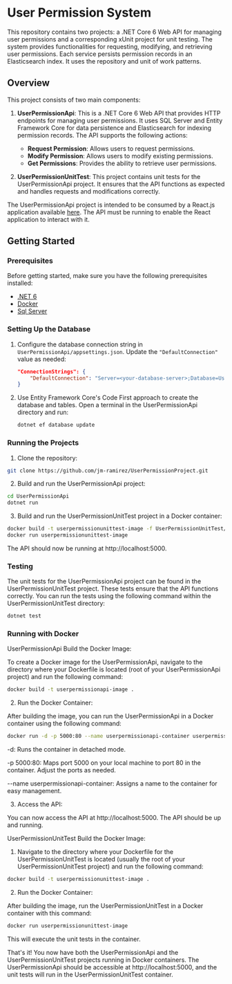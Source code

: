 # User Permission System

This repository contains two projects: a .NET Core 6 Web API for managing user permissions and a corresponding xUnit project for unit testing. The system provides functionalities for requesting, modifying, and retrieving user permissions. Each service persists permission records in an Elasticsearch index. It uses the repository and unit of work patterns.

## Overview

This project consists of two main components:

1. **UserPermissionApi**: This is a .NET Core 6 Web API that provides HTTP endpoints for managing user permissions. It uses SQL Server and Entity Framework Core for data persistence and Elasticsearch for indexing permission records. The API supports the following actions:

   - **Request Permission**: Allows users to request permissions.
   - **Modify Permission**: Allows users to modify existing permissions.
   - **Get Permissions**: Provides the ability to retrieve user permissions.

2. **UserPermissionUnitTest**: This project contains unit tests for the UserPermissionApi project. It ensures that the API functions as expected and handles requests and modifications correctly.

The UserPermissionApi project is intended to be consumed by a React.js application available [here](https://github.com/jm-ramirez/UserPermissionApplication). The API must be running to enable the React application to interact with it.

## Getting Started

### Prerequisites

Before getting started, make sure you have the following prerequisites installed:

- [.NET 6](https://dotnet.microsoft.com/download/dotnet/6.0)
- [Docker](https://www.docker.com/get-started)
- [Sql Server](https://www.microsoft.com/es-ar/sql-server/sql-server-downloads)

### Setting Up the Database

1. Configure the database connection string in `UserPermissionApi/appsettings.json`. Update the `"DefaultConnection"` value as needed:

   ```json
   "ConnectionStrings": {
       "DefaultConnection": "Server=<your-database-server>;Database=UserPermission;Trusted_Connection=True;MultipleActiveResultSets=true"
   }
   
2. Use Entity Framework Core's Code First approach to create the database and tables. Open a terminal in the UserPermissionApi directory and run:

   ```bash
   dotnet ef database update
   ```

### Running the Projects

1. Clone the repository:
```bash
git clone https://github.com/jm-ramirez/UserPermissionProject.git
```

2. Build and run the UserPermissionApi project:

  ```bash
  cd UserPermissionApi
  dotnet run
  ```

3. Build and run the UserPermissionUnitTest project in a Docker container:

  ```bash
  docker build -t userpermissionunittest-image -f UserPermissionUnitTest/Dockerfile .
  docker run userpermissionunittest-image
  ```
The API should now be running at http://localhost:5000.

### Testing
The unit tests for the UserPermissionApi project can be found in the UserPermissionUnitTest project. These tests ensure that the API functions correctly. You can run the tests using the following command within the UserPermissionUnitTest directory:

  ```bash
  dotnet test
  ```

### Running with Docker

UserPermissionApi
Build the Docker Image:

To create a Docker image for the UserPermissionApi, navigate to the directory where your Dockerfile is located (root of your UserPermissionApi project) and run the following command:

  ```bash
  docker build -t userpermissionapi-image .
  ```

2. Run the Docker Container:

After building the image, you can run the UserPermissionApi in a Docker container using the following command:

  ```bash
  docker run -d -p 5000:80 --name userpermissionapi-container userpermissionapi-image
  ```
-d: Runs the container in detached mode.

-p 5000:80: Maps port 5000 on your local machine to port 80 in the container. Adjust the ports as needed.

--name userpermissionapi-container: Assigns a name to the container for easy management.


3. Access the API:

You can now access the API at http://localhost:5000. The API should be up and running.

UserPermissionUnitTest
Build the Docker Image:

1. Navigate to the directory where your Dockerfile for the UserPermissionUnitTest is located (usually the root of your UserPermissionUnitTest project) and run the following command:

  ```bash
  docker build -t userpermissionunittest-image .
  ```

2. Run the Docker Container:

After building the image, run the UserPermissionUnitTest in a Docker container with this command:

  ```bash
  docker run userpermissionunittest-image
  ```
This will execute the unit tests in the container.

That's it! You now have both the UserPermissionApi and the UserPermissionUnitTest projects running in Docker containers. The UserPermissionApi should be accessible at http://localhost:5000, and the unit tests will run in the UserPermissionUnitTest container.

